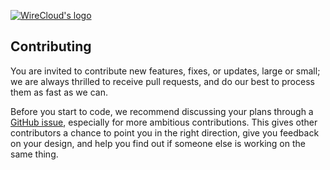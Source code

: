 

[![WireCloud's logo](https://raw.githubusercontent.com/tigalab/kubernetes-deployments-docker-wirecloud/tigalab/1.3-kubernetes-deployments/tiga-ico.JPG)](https://github.com/Wirecloud/wirecloud)





## Contributing

You are invited to contribute new features, fixes, or updates, large or small; we are always thrilled to receive pull requests, and do our best to process them as fast as we can.

Before you start to code, we recommend discussing your plans through a [GitHub issue](https://github.com/Wirecloud/docker-wirecloud/issues), especially for more ambitious contributions. This gives other contributors a chance to point you in the right direction, give you feedback on your design, and help you find out if someone else is working on the same thing.
